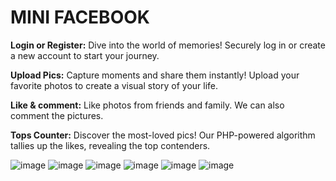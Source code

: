  # MINI FACEBOOK 
**Login or Register:** Dive into the world of memories! Securely log in or create a new account to start your journey.

**Upload Pics:** Capture moments and share them instantly! Upload your favorite photos to create a visual story of your life.

**Like & comment:** Like photos from friends and family. We can also comment the pictures.

**Tops Counter:** Discover the most-loved pics! Our PHP-powered algorithm tallies up the likes, revealing the top contenders.

![image](https://github.com/soni-pasupuleti/Web-Technologies/assets/131327903/356f566e-e25b-457a-b030-1b9d8fb2709b)
![image](https://github.com/soni-pasupuleti/Web-Technologies/assets/131327903/efe55242-9f5d-458b-a516-f127ae3ec352)
![image](https://github.com/soni-pasupuleti/Web-Technologies/assets/131327903/7c32487b-3c86-4f14-8c9e-e9826d999711)
![image](https://github.com/soni-pasupuleti/Web-Technologies/assets/131327903/b3ff95a9-eb4e-4fdc-8a89-84d2449af455)
![image](https://github.com/soni-pasupuleti/Web-Technologies/assets/131327903/8cc21a9c-a735-4380-a16a-e2aece7714cf)
![image](https://github.com/soni-pasupuleti/Web-Technologies/assets/131327903/9724d4f1-8858-4ce6-810c-6b2fa34a2121)



